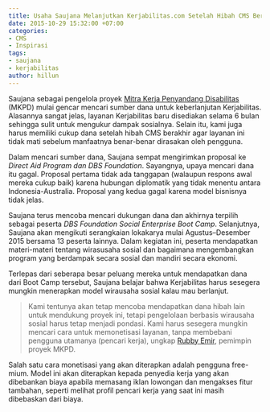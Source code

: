 ```yaml
---
title: Usaha Saujana Melanjutkan Kerjabilitas.com Setelah Hibah CMS Berakhir
date: 2015-10-29 15:32:00 +07:00
categories:
- CMS
- Inspirasi
tags:
- saujana
- kerjabilitas
author: hillun
---
```


Saujana sebagai pengelola proyek [Mitra Kerja Penyandang Disabilitas](http://wiki.ciptamedia.org/wiki/Mitra_Kerja_Penyandang_Disabilitas) (MKPD) mulai gencar mencari sumber dana untuk keberlanjutan Kerjabilitas. Alasannya sangat jelas, layanan Kerjabilitas baru disediakan selama 6 bulan sehingga sulit untuk mengukur dampak sosialnya. Selain itu, kami juga harus memiliki cukup dana setelah hibah CMS berakhir agar layanan ini tidak mati sebelum manfaatnya benar-benar dirasakan oleh pengguna.

Dalam mencari sumber dana, Saujana sempat mengirimkan proposal ke *Direct Aid Program dan DBS Foundation*. Sayangnya, upaya mencari dana itu gagal. Proposal pertama tidak ada tanggapan (walaupun respons awal mereka cukup baik) karena hubungan diplomatik yang tidak menentu antara Indonesia-Australia. Proposal yang kedua gagal karena model bisnisnya tidak jelas.

Saujana terus mencoba mencari dukungan dana dan akhirnya terpilih sebagai peserta *DBS Foundation Social Enterprise Boot Camp*. Selanjutnya, Saujana akan mengikuti serangkaian lokakarya mulai Agustus–Desember 2015 bersama 13 peserta lainnya. Dalam kegiatan ini, peserta mendapatkan materi-materi tentang wirasusaha sosial dan bagaimana mengembangkan program yang berdampak secara sosial dan mandiri secara ekonomi. 

Terlepas dari seberapa besar peluang mereka untuk mendapatkan dana dari Boot Camp tersebut, Saujana belajar bahwa Kerjabilitas harus sesegera mungkin menerapkan model wirausaha sosial kalau mau berlanjut.

> Kami tentunya akan tetap mencoba mendapatkan dana hibah lain untuk mendukung proyek ini, tetapi pengelolaan berbasis wirausaha sosial harus tetap menjadi pondasi. Kami harus sesegera mungkin mencari cara untuk memonetisasi layanan, tanpa membebani pengguna utamanya (pencari kerja), ungkap [Rubby Emir](http://ciptamedia.org/team/rubby-emir/), pemimpin proyek MKPD.

Salah satu cara monetisasi yang akan diterapkan adalah pengguna free-mium. Model ini akan diterapkan kepada  penyedia kerja yang akan dibebankan biaya apabila memasang iklan lowongan dan mengakses fitur tambahan, seperti melihat profil pencari kerja yang saat ini masih dibebaskan dari biaya.
